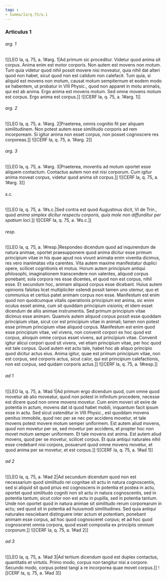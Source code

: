 ```yaml
---
tags : 
- Summa/Ia/q.75/a.1
---
```


### Articulus 1

###### arg. 1
![[LEO Ia, q. 75, a. 1#arg. 1|Ad primum sic proceditur. Videtur quod anima sit corpus. Anima enim est motor corporis. Non autem est movens non motum. Tum quia videtur quod nihil possit movere nisi moveatur, quia nihil dat alteri quod non habet, sicut quod non est calidum non calefacit. Tum quia, si aliquid est movens non motum, causat motum sempiternum et eodem modo se habentem, ut probatur in VIII Physic., quod non apparet in motu animalis, qui est ab anima. Ergo anima est movens motum. Sed omne movens motum est corpus. Ergo anima est corpus.]]
![[CERF Ia, q. 75, a. 1#arg. 1]]

###### arg. 2
![[LEO Ia, q. 75, a. 1#arg. 2|Praeterea, omnis cognitio fit per aliquam similitudinem. Non potest autem esse similitudo corporis ad rem incorpoream. Si igitur anima non esset corpus, non posset cognoscere res corporeas.]]
![[CERF Ia, q. 75, a. 1#arg. 2]]

###### arg. 3
![[LEO Ia, q. 75, a. 1#arg. 3|Praeterea, moventis ad motum oportet esse aliquem contactum. Contactus autem non est nisi corporum. Cum igitur anima moveat corpus, videtur quod anima sit corpus.]]
![[CERF Ia, q. 75, a. 1#arg. 3]]

###### s.c.
![[LEO Ia, q. 75, a. 1#s.c.|Sed contra est quod Augustinus dicit, VI de Trin., quod *anima simplex dicitur respectu corporis, quia mole non diffunditur per spatium loci*.]]
![[CERF Ia, q. 75, a. 1#s.c.]]

###### resp.
![[LEO Ia, q. 75, a. 1#resp.|Respondeo dicendum quod ad inquirendum de natura animae, oportet praesupponere quod anima dicitur esse primum principium vitae in his quae apud nos vivunt animata enim viventia dicimus, res vero inanimatas vita carentes. Vita autem maxime manifestatur duplici opere, scilicet cognitionis et motus. Horum autem principium antiqui philosophi, imaginationem transcendere non valentes, aliquod corpus ponebant; sola corpora res esse dicentes, et quod non est corpus, nihil esse. Et secundum hoc, animam aliquod corpus esse dicebant. Huius autem opinionis falsitas licet multipliciter ostendi possit tamen uno utemur, quo et communius et certius patet animam corpus non esse. Manifestum est enim quod non quodcumque vitalis operationis principium est anima, sic enim oculus esset anima, cum sit quoddam principium visionis; et idem esset dicendum de aliis animae instrumentis. Sed primum principium vitae dicimus esse animam. Quamvis autem aliquod corpus possit esse quoddam principium vitae, sicut cor est principium vitae in animali; tamen non potest esse primum principium vitae aliquod corpus. Manifestum est enim quod esse principium vitae, vel vivens, non convenit corpori ex hoc quod est corpus, alioquin omne corpus esset vivens, aut principium vitae. Convenit igitur alicui corpori quod sit vivens, vel etiam principium vitae, per hoc quod est tale corpus. Quod autem est actu tale, habet hoc ab aliquo principio quod dicitur actus eius. Anima igitur, quae est primum principium vitae, non est corpus, sed corporis actus, sicut calor, qui est principium calefactionis, non est corpus, sed quidam corporis actus.]]
![[CERF Ia, q. 75, a. 1#resp.]]

###### ad 1
![[LEO Ia, q. 75, a. 1#ad 1|Ad primum ergo dicendum quod, cum omne quod movetur ab alio moveatur, quod non potest in infinitum procedere, necesse est dicere quod non omne movens movetur. Cum enim moveri sit exire de potentia in actum, movens dat id quod habet mobili, inquantum facit ipsum esse in actu. Sed sicut ostenditur in VIII Physic., est quoddam movens penitus immobile, quod nec per se nec per accidens movetur, et tale movens potest movere motum semper uniformem. Est autem aliud movens, quod non movetur per se, sed movetur per accidens, et propter hoc non movet motum semper uniformem. Et tale movens est anima. Est autem aliud movens, quod per se movetur, scilicet corpus. Et quia antiqui naturales nihil esse credebant nisi corpora, posuerunt quod omne movens movetur, et quod anima per se movetur, et est corpus.]]
![[CERF Ia, q. 75, a. 1#ad 1]]

###### ad 2
![[LEO Ia, q. 75, a. 1#ad 2|Ad secundum dicendum quod non est necessarium quod similitudo rei cognitae sit actu in natura cognoscentis, sed si aliquid sit quod prius est cognoscens in potentia et postea in actu, oportet quod similitudo cogniti non sit actu in natura cognoscentis, sed in potentia tantum; sicut color non est actu in pupilla, sed in potentia tantum. Unde non oportet quod in natura animae sit similitudo rerum corporearum in actu; sed quod sit in potentia ad huiusmodi similitudines. Sed quia antiqui naturales nesciebant distinguere inter actum et potentiam, ponebant animam esse corpus, ad hoc quod cognosceret corpus; et ad hoc quod cognosceret omnia corpora, quod esset composita ex principiis omnium corporum.]]
![[CERF Ia, q. 75, a. 1#ad 2]]

###### ad 3
![[LEO Ia, q. 75, a. 1#ad 3|Ad tertium dicendum quod est duplex contactus, quantitatis et virtutis. Primo modo, corpus non tangitur nisi a corpore. Secundo modo, corpus potest tangi a re incorporea quae movet corpus.]]
![[CERF Ia, q. 75, a. 1#ad 3]]

